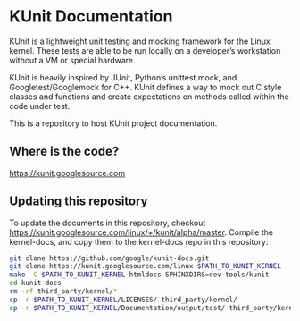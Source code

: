 # KUnit Documentation

KUnit is a lightweight unit testing and mocking framework for the Linux kernel.
These tests are able to be run locally on a developer’s workstation without a VM
or special hardware.

KUnit is heavily inspired by JUnit, Python’s unittest.mock, and
Googletest/Googlemock for C++. KUnit defines a way to mock out C style classes
and functions and create expectations on methods called within the code under
test.

This is a repository to host KUnit project documentation.

## Where is the code?

<https://kunit.googlesource.com>

## Updating this repository

To update the documents in this repository, checkout
<https://kunit.googlesource.com/linux/+/kunit/alpha/master>. Compile the
kernel-docs, and copy them to the kernel-docs repo in this repository:

```bash
git clone https://github.com/google/kunit-docs.git
git clone https://kunit.googlesource.com/linux $PATH_TO_KUNIT_KERNEL
make -C $PATH_TO_KUNIT_KERNEL htmldocs SPHINXDIRS=dev-tools/kunit
cd kunit-docs
rm -rf third_party/kernel/*
cp -r $PATH_TO_KUNIT_KERNEL/LICENSES/ third_party/kernel/
cp -r $PATH_TO_KUNIT_KERNEL/Documentation/output/test/ third_party/kernel/docs/
```

